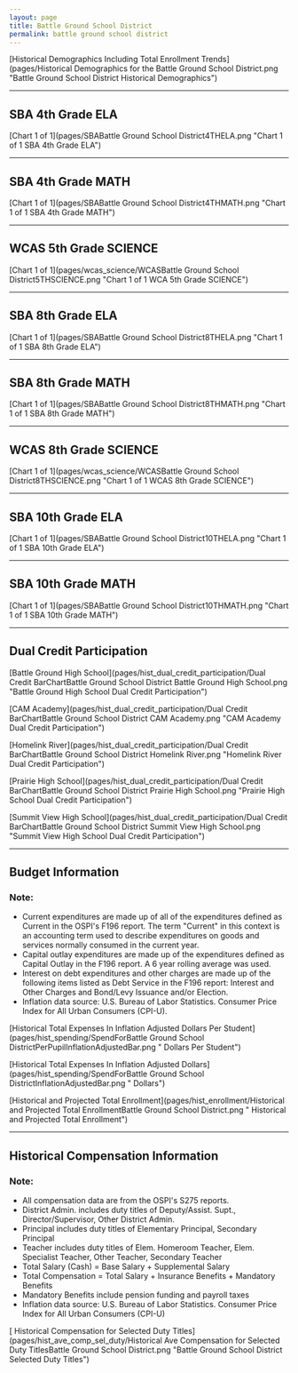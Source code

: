 ```yaml
---
layout: page
title: Battle Ground School District
permalink: battle ground school district
---
```



[Historical Demographics Including Total Enrollment Trends](pages/Historical Demographics for the Battle Ground School District.png "Battle Ground School District Historical Demographics")

___

## SBA 4th Grade ELA

[Chart 1 of 1](pages/SBABattle Ground School District4THELA.png "Chart 1 of 1 SBA 4th Grade ELA")


___

## SBA 4th Grade MATH

[Chart 1 of 1](pages/SBABattle Ground School District4THMATH.png "Chart 1 of 1 SBA 4th Grade MATH")


___

## WCAS 5th Grade SCIENCE

[Chart 1 of 1](pages/wcas_science/WCASBattle Ground School District5THSCIENCE.png "Chart 1 of 1 WCA 5th Grade SCIENCE")


___

## SBA 8th Grade ELA

[Chart 1 of 1](pages/SBABattle Ground School District8THELA.png "Chart 1 of 1 SBA 8th Grade ELA")


___

## SBA 8th Grade MATH

[Chart 1 of 1](pages/SBABattle Ground School District8THMATH.png "Chart 1 of 1 SBA 8th Grade MATH")


___

## WCAS 8th Grade SCIENCE

[Chart 1 of 1](pages/wcas_science/WCASBattle Ground School District8THSCIENCE.png "Chart 1 of 1 WCAS 8th Grade SCIENCE")


___

## SBA 10th Grade ELA

[Chart 1 of 1](pages/SBABattle Ground School District10THELA.png "Chart 1 of 1 SBA 10th Grade ELA")


___

## SBA 10th Grade MATH

[Chart 1 of 1](pages/SBABattle Ground School District10THMATH.png "Chart 1 of 1 SBA 10th Grade MATH")


___

## Dual Credit Participation

[Battle Ground High School](pages/hist_dual_credit_participation/Dual Credit BarChartBattle Ground School District Battle Ground High School.png "Battle Ground High School Dual Credit Participation")

[CAM Academy](pages/hist_dual_credit_participation/Dual Credit BarChartBattle Ground School District CAM Academy.png "CAM Academy Dual Credit Participation")

[Homelink River](pages/hist_dual_credit_participation/Dual Credit BarChartBattle Ground School District Homelink River.png "Homelink River Dual Credit Participation")

[Prairie High School](pages/hist_dual_credit_participation/Dual Credit BarChartBattle Ground School District Prairie High School.png "Prairie High School Dual Credit Participation")

[Summit View High School](pages/hist_dual_credit_participation/Dual Credit BarChartBattle Ground School District Summit View High School.png "Summit View High School Dual Credit Participation")


___

## Budget Information
### Note:
- Current expenditures are made up of all of the expenditures defined as Current in the OSPI's F196 report. The term "Current" in this context is an accounting term used to describe expenditures on goods and services normally consumed in the current year.
- Capital outlay expenditures are made up of the expenditures defined as Capital Outlay in the F196 report. A 6 year rolling average was used.
- Interest on debt expenditures and other charges are made up of the following items listed as Debt Service in the F196 report: Interest and Other Charges and Bond/Levy Issuance and/or Election.
- Inflation data source: U.S. Bureau of Labor Statistics. Consumer Price Index for All Urban Consumers (CPI-U).

[Historical Total Expenses In Inflation Adjusted Dollars Per Student](pages/hist_spending/SpendForBattle Ground School DistrictPerPupilInflationAdjustedBar.png " Dollars Per Student")

[Historical Total Expenses In Inflation Adjusted Dollars](pages/hist_spending/SpendForBattle Ground School DistrictInflationAdjustedBar.png " Dollars")

[Historical and Projected Total Enrollment](pages/hist_enrollment/Historical and Projected Total EnrollmentBattle Ground School District.png " Historical and Projected Total Enrollment")


___

## Historical Compensation Information
### Note:
- All compensation data are from the OSPI's S275 reports.
- District Admin. includes duty titles of Deputy/Assist. Supt., Director/Supervisor, Other District Admin.
- Principal includes duty titles of Elementary Principal, Secondary Principal
- Teacher includes duty titles of Elem. Homeroom Teacher, Elem. Specialist Teacher, Other Teacher, Secondary Teacher
- Total Salary (Cash) = Base Salary + Supplemental Salary
- Total Compensation = Total Salary + Insurance Benefits + Mandatory Benefits
- Mandatory Benefits include pension funding and payroll taxes
- Inflation data source: U.S. Bureau of Labor Statistics. Consumer Price Index for All Urban Consumers (CPI-U)

[ Historical Compensation for Selected Duty Titles](pages/hist_ave_comp_sel_duty/Historical Ave Compensation for Selected Duty TitlesBattle Ground School District.png "Battle Ground School District Selected Duty Titles")

